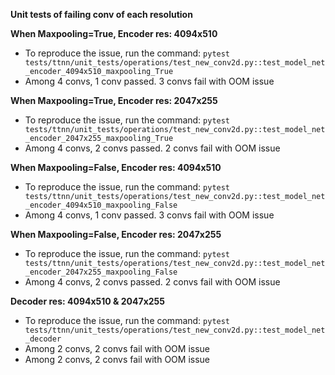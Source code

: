 **Unit tests of failing conv of each resolution**

**When Maxpooling=True, Encoder res: 4094x510**
- To reproduce the issue, run the command: `pytest tests/ttnn/unit_tests/operations/test_new_conv2d.py::test_model_net_encoder_4094x510_maxpooling_True`
- Among 4 convs, 1 conv passed. 3 convs fail with OOM issue

**When Maxpooling=True, Encoder res: 2047x255**
- To reproduce the issue, run the command: `pytest tests/ttnn/unit_tests/operations/test_new_conv2d.py::test_model_net_encoder_2047x255_maxpooling_True`
- Among 4 convs, 2 convs passed. 2 convs fail with OOM issue

**When Maxpooling=False, Encoder res: 4094x510**
- To reproduce the issue, run the command: `pytest tests/ttnn/unit_tests/operations/test_new_conv2d.py::test_model_net_encoder_4094x510_maxpooling_False`
- Among 4 convs, 1 conv passed. 3 convs fail with OOM issue

**When Maxpooling=False, Encoder res: 2047x255**
- To reproduce the issue, run the command: `pytest tests/ttnn/unit_tests/operations/test_new_conv2d.py::test_model_net_encoder_2047x255_maxpooling_False`
- Among 4 convs, 2 convs passed. 2 convs fail with OOM issue

**Decoder res: 4094x510 & 2047x255**
- To reproduce the issue, run the command: `pytest tests/ttnn/unit_tests/operations/test_new_conv2d.py::test_model_net_decoder`
- Among 2 convs, 2 convs fail with OOM issue
- Among 2 convs, 2 convs fail with OOM issue
